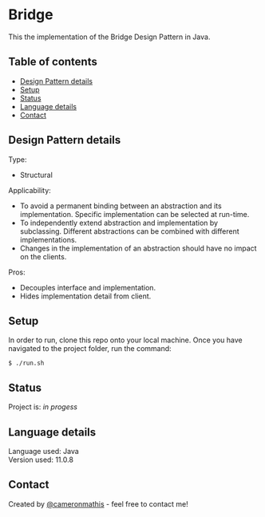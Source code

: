 # Bridge
This the implementation of the Bridge Design Pattern in Java.

## Table of contents
* [Design Pattern details](#Design-Pattern-details)
* [Setup](#setup)
* [Status](#status)
* [Language details](#Language-details)
* [Contact](#contact)

## Design Pattern details
Type:
* Structural

Applicability:
* To avoid a permanent binding between an abstraction and its implementation. Specific implementation can be selected at run-time.
* To independently extend abstraction and implementation by subclassing. Different abstractions can be combined with different implementations.
* Changes in the implementation of an abstraction should have no impact on the clients.

Pros:
* Decouples interface and implementation.
* Hides implementation detail from client.

## Setup
In order to run, clone this repo onto your local machine. Once you have navigated to the project folder, run the command:

	$ ./run.sh

## Status
Project is: _in progess_

## Language details
Language used: Java </br>
Version used: 11.0.8

## Contact
Created by [@cameronmathis](https://github.com/cameronmathis/) - feel free to contact me!